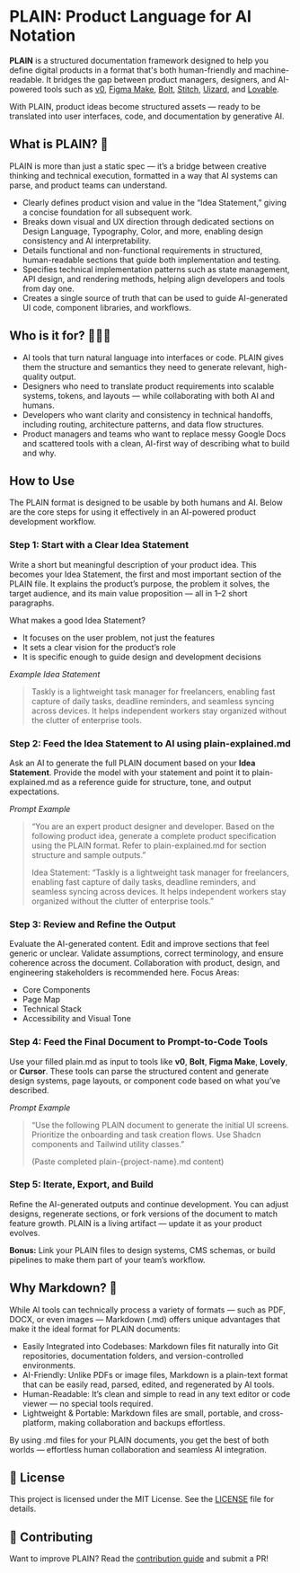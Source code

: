 # PLAIN: Product Language for AI Notation

**PLAIN** is a structured documentation framework designed to help you define digital products in a format that's both human-friendly and machine-readable. It bridges the gap between product managers, designers, and AI-powered tools such as [v0](https://v0.dev/), [Figma Make](https://www.figma.com/), [Bolt](https://bolt.new/), [Stitch](https://stitch.withgoogle.com/), [Uizard](https://uizard.io/), and [Lovable](https://lovable.dev/).

With PLAIN, product ideas become structured assets — ready to be translated into user interfaces, code, and documentation by generative AI.

## What is PLAIN? 🤔

PLAIN is more than just a static spec — it’s a bridge between creative thinking and technical execution, formatted in a way that AI systems can parse, and product teams can understand.

- Clearly defines product vision and value in the “Idea Statement,” giving a concise foundation for all subsequent work.
- Breaks down visual and UX direction through dedicated sections on Design Language, Typography, Color, and more, enabling design consistency and AI interpretability.
- Details functional and non-functional requirements in structured, human-readable sections that guide both implementation and testing.
- Specifies technical implementation patterns such as state management, API design, and rendering methods, helping align developers and tools from day one.
- Creates a single source of truth that can be used to guide AI-generated UI code, component libraries, and workflows.

## Who is it for? 👩🏿‍💻

- AI tools that turn natural language into interfaces or code. PLAIN gives them the structure and semantics they need to generate relevant, high-quality output.
- Designers who need to translate product requirements into scalable systems, tokens, and layouts — while collaborating with both AI and humans.
- Developers who want clarity and consistency in technical handoffs, including routing, architecture patterns, and data flow structures.
- Product managers and teams who want to replace messy Google Docs and scattered tools with a clean, AI-first way of describing what to build and why.

## How to Use
The PLAIN format is designed to be usable by both humans and AI. Below are the core steps for using it effectively in an AI-powered product development workflow.

### Step 1: Start with a Clear Idea Statement
Write a short but meaningful description of your product idea. This becomes your Idea Statement, the first and most important section of the PLAIN file. It explains the product’s purpose, the problem it solves, the target audience, and its main value proposition — all in 1–2 short paragraphs.

What makes a good Idea Statement?
- It focuses on the user problem, not just the features
- It sets a clear vision for the product’s role
- It is specific enough to guide design and development decisions
 
_Example Idea Statement_
> Taskly is a lightweight task manager for freelancers, enabling fast capture of daily tasks, deadline reminders, and seamless syncing across devices. It helps independent workers stay organized without the clutter of enterprise tools.

### Step 2: Feed the Idea Statement to AI using plain-explained.md
Ask an AI to generate the full PLAIN document based on your **Idea Statement**. Provide the model with your statement and point it to plain-explained.md as a reference guide for structure, tone, and output expectations.

_Prompt Example_
> “You are an expert product designer and developer. Based on the following product idea, generate a complete product specification using the PLAIN format. Refer to plain-explained.md for section structure and sample outputs.”
>
> Idea Statement:
“Taskly is a lightweight task manager for freelancers, enabling fast capture of daily tasks, deadline reminders, and seamless syncing across devices. It helps independent workers stay organized without the clutter of enterprise tools.”

### Step 3: Review and Refine the Output
Evaluate the AI-generated content. Edit and improve sections that feel generic or unclear. Validate assumptions, correct terminology, and ensure coherence across the document. Collaboration with product, design, and engineering stakeholders is recommended here.
Focus Areas:
- Core Components
- Page Map
- Technical Stack
- Accessibility and Visual Tone

### Step 4: Feed the Final Document to Prompt-to-Code Tools
Use your filled plain.md as input to tools like **v0**, **Bolt**, **Figma Make**, **Lovely**, or **Cursor**. These tools can parse the structured content and generate design systems, page layouts, or component code based on what you’ve described.

_Prompt Example_
> “Use the following PLAIN document to generate the initial UI screens. Prioritize the onboarding and task creation flows. Use Shadcn components and Tailwind utility classes.”
>
> (Paste completed plain-{project-name}.md content)

### Step 5: Iterate, Export, and Build

Refine the AI-generated outputs and continue development. You can adjust designs, regenerate sections, or fork versions of the document to match feature growth. PLAIN is a living artifact — update it as your product evolves.

**Bonus:** Link your PLAIN files to design systems, CMS schemas, or build pipelines to make them part of your team’s workflow.

## Why Markdown? 📂

While AI tools can technically process a variety of formats — such as PDF, DOCX, or even images — Markdown (.md) offers unique advantages that make it the ideal format for PLAIN documents:
- Easily Integrated into Codebases: Markdown files fit naturally into Git repositories, documentation folders, and version-controlled environments.
- AI-Friendly: Unlike PDFs or image files, Markdown is a plain-text format that can be easily read, parsed, edited, and regenerated by AI tools.
- Human-Readable: It’s clean and simple to read in any text editor or code viewer — no special tools required.
- Lightweight & Portable: Markdown files are small, portable, and cross-platform, making collaboration and backups effortless.

By using .md files for your PLAIN documents, you get the best of both worlds — effortless human collaboration and seamless AI integration.

## 📄 License

This project is licensed under the MIT License. See the [LICENSE](./LICENSE) file for details.

## 🙌 Contributing

Want to improve PLAIN? Read the [contribution guide](./docs/contribution-guide.md) and submit a PR!
